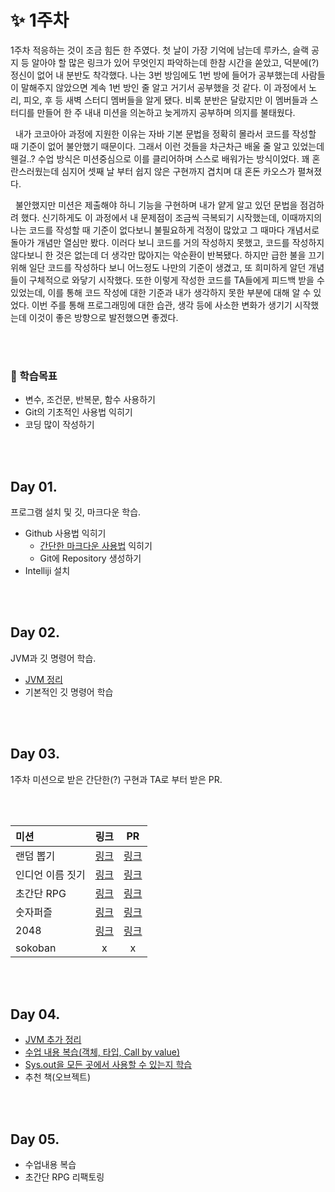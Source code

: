 # ✨ 1주차

1주차 적응하는 것이 조금 힘든 한 주였다. 첫 날이 가장 기억에 남는데 루카스, 슬랙 공지 등 알아야 할 많은 링크가 있어 무엇인지 파악하는데 한참 시간을 쏟았고, 덕분에(?) 정신이 없어 내 분반도 착각했다.
나는 3번 방임에도 1번 방에 들어가 공부했는데 사람들이 말해주지 않았으면 계속 1번 방인 줄 알고 거기서 공부했을 것 같다. 이 과정에서 노리, 피오, 후 등 새벽 스터디 멤버들을 알게 됐다. 비록 분반은 달랐지만
이 멤버들과 스터디를 만들어 한 주 내내 미션을 의논하고 늦게까지 공부하며 의지를 불태웠다.

&nbsp; 내가 코코아아 과정에 지원한 이유는 자바 기본 문법을 정확히 몰라서 코드를 작성할 때 기준이 없어 불안했기 때문이다. 그래서 이런 것들을 차근차근 배울 줄 알고 있었는데 웬걸..? 수업 방식은
미션중심으로 이를 클리어하며 스스로 배워가는 방식이었다. 꽤 혼란스러웠는데 심지어 셋째 날 부터 쉽지 않은 구현까지 겹치며 대 혼돈 카오스가 펼쳐졌다.

&nbsp; 불안했지만 미션은 제출해야 하니 기능을 구현하며 내가 얕게 알고 있던 문법을 점검하려 했다. 신기하게도 이 과정에서 내 문제점이 조금씩 극복되기 시작했는데, 이때까지의 나는 코드를 작성할 때
기준이 없다보니 불필요하게 걱정이 많았고 그 때마다 개념서로 돌아가 개념만 열심만 봤다. 이러다 보니 코드를 거의 작성하지 못했고, 코드를 작성하지 않다보니 한 것은 없는데 더 생각만 많아지는 악순환이 반복됐다. 하지만
급한 불을 끄기 위해 일단 코드를 작성하다 보니 어느정도 나만의 기준이 생겼고, 또 희미하게 알던 개념들이 구체적으로 와닿기 시작했다. 또한 이렇게 작성한 코드를 TA들에게 피드백 받을 수 있었는데, 이를 통해 코드
작성에 대한 기준과 내가 생각하지 못한 부분에 대해 알 수 있었다. 이번 주를 통해 프로그래밍에 대한 습관, 생각 등에 사소한 변화가 생기기 시작했는데 이것이 좋은 방향으로 발전했으면 좋겠다.

<br/><br/>

### 📘 학습목표

- 변수, 조건문, 반복문, 함수 사용하기
- Git의 기초적인 사용법 익히기
- 코딩 많이 작성하기

<br/><br/>

## Day 01.

프로그램 설치 및 깃, 마크다운 학습.

- Github 사용법 익히기
    - [간단한 마크다운 사용법](./day_01/markdown_practice.md) 익히기
    - Git에 Repository 생성하기
- Intelliji 설치

<br/><br/>

## Day 02.

JVM과 깃 명령어 학습.

- [JVM 정리](./day_02/jvm.md)
- 기본적인 깃 명령어 학습

<br/><br/>

## Day 03.

1주차 미션으로 받은 간단한(?) 구현과 TA로 부터 받은 PR.

<br/><br/>

| 미션      |  링크                        | PR   |
| :--------| :---------------------------:|:---:|
| 랜덤 뽑기 | [링크](https://github.com/devjun10/RandomPick)| [링크](https://github.com/devjun10/RandomPick/pull/1) |  
| 인디언 이름 짓기| [링크](https://github.com/devjun10/IndianGame)|[링크](https://github.com/devjun10/IndianGame/pull/1)| 
| 초간단 RPG | [링크](https://github.com/devjun10/Simple-RPG)|[링크]()|
| 숫자퍼즐 | [링크](https://github.com/devjun10/15_Puzzle) |[링크](https://github.com/devjun10/15_Puzzle)|
| 2048 | [링크]() |[링크]()|
| sokoban | x |x|

<br/><br/>

## Day 04.

- [JVM 추가 정리](./day_02/jvm.md)
- [수업 내용 복습(객체, 타입, Call by value)](./day_04/readme.md)
- [Sys.out을 모든 곳에서 사용할 수 있는지 학습](https://sangwoo0727.github.io/java/JAVA-sysout/)
- 추천 책(오브젝트)

<br/><br/>

## Day 05.

- 수업내용 복습
- 초간단 RPG 리팩토링

<br/><br/>